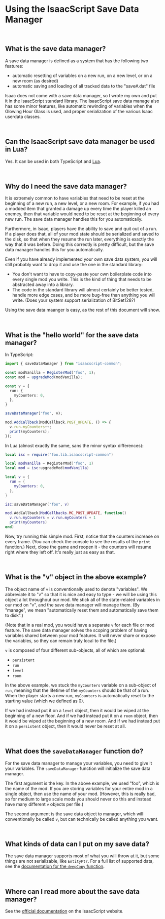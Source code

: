 # Using the IsaacScript Save Data Manager

<br>

## What is the save data manager?

A save data manager is defined as a system that has the following two features:
- automatic resetting of variables on a new run, on a new level, or on a new room (as desired)
- automatic saving and loading of all tracked data to the "save#.dat" file

Isaac does not come with a save data manager, so I wrote my own and put it in the IsaacScript standard library. The IsaacScript save data manage also has some minor features, like automatic rewinding of variables when the Glowing Hour Glass is used, and proper serialization of the various Isaac userdata classes.

<br>

## Can the IsaacScript save data manager be used in Lua?

Yes. It can be used in both TypeScript and [Lua](https://isaacscript.github.io/main/isaacscript-in-lua).

<br>

## Why do I need the save data manager?

It is extremely common to have variables that need to be reset at the beginning of a new run, a new level, or a new room. For example, if you had a modded item that granted a damage up every time the player killed an enemey, then that variable would need to be reset at the beginning of every new run. The save data manager handles this for you automatically.

Furthermore, in Isaac, players have the ability to save and quit out of a run. If a player does that, all of your mod state should be serialized and saved to the disk, so that when they resume the run later, everything is exactly the way that it was before. Doing this correctly is pretty difficult, but the save data manager handles this for you automatically.

Even if you have already implemented your own save data system, you will still probably want to drop it and use the one in the standard library:
- You don't want to have to copy-paste your own boilerplate code into every single mod you write. This is the kind of thing that needs to be abstracted away into a library.
- The code in the standard library will almost certainly be better tested, handle more edge cases, and be more bug-free than anything you will write. (Does your system support serialization of BitSet128?)

Using the save data maanger is easy, as the rest of this document will show.

<br>

## What is the "hello world" for the save data manager?

In TypeScript:

```ts
import { saveDataManager } from "isaacscript-common";

const modVanilla = RegisterMod("foo", 1);
const mod = upgradeMod(modVanilla);

const v = {
  run: {
    myCounters: 0,
  },
}

saveDataManager("foo", v);

mod.AddCallback(ModCallback.POST_UPDATE, () => {
  v.run.myCounters++;
  print(myCounters);
});
```

In Lua (almost exactly the same, sans the minor syntax differences):

```lua
local isc = require("foo.lib.isaacscript-common")

local modVanilla = RegisterMod("foo", 1)
local mod = isc:upgradeMod(modVanilla)

local v = {
  run = {
    myCounters: 0,
  },
}

isc:saveDataManager("foo", v)

mod.AddCallback(ModCallbacks.MC_POST_UPDATE, function()
  v.run.myCounters = v.run.myCounters + 1
  print(myCounters)
end)
```

Now, try running this simple mod. First, notice that the counters increase on every frame. (You can check the console to see the results of the `print` function.) Next, close the game and reopen it - the counters will resume right where they left off. It's really just as easy as that.

<br>

## What is the "v" object in the above example?

The object name of `v` is conventionally used to denote "variables". We abbreviate it to "v" so that it is nice and easy to type - we will be using this object a lot throughout our mod. We stick all of the state-related variables in our mod on "v", and the save data manager will manage them. (By "manage", we mean "automatically reset them and automatically save them to disk".)

(Note that in a real mod, you would have a separate `v` for each file or mod feature. The save data manager solves the scoping problem of having variables shared between your mod features. It will never share or expose the variables, so they can remain truly local to the file.)

`v` is composed of four different sub-objects, all of which are optional:
- `persistent`
- `run`
- `level`
- `room`

In the above example, we stuck the `myCounters` variable on a sub-object of `run`, meaning that the lifetime of the `myCounters` should be that of a run. When the player starts a new run, `myCounters` is automatically reset to the starting value (which we defined as 0).

If we had instead put it on a `level` object, then it would be wiped at the beginning of a new floor. And if we had instead put it on a `room` object, then it would be wiped at the beginning of a new room. And if we had instead put it on a `persistent` object, then it would never be reset at all.

<br>

## What does the `saveDataManager` function do?

For the save data manager to manage your variables, you need to give it your variables. The `saveDataManager` function will initialize the save data manager.

The first argument is the key. In the above example, we used "foo", which is the name of the mod. If you are storing variables for your entire mod in a single object, then use the name of your mod. (However, this is really bad, so for medium to large scale mods you should never do this and instead have many different `v` objects per file.)

The second argument is the save data object to manager, which will conventionally be called `v`, but can technically be called anything you want.

<br>

## What kinds of data can I put on my save data?

The save data manager supports most of what you will throw at it, but some things are not serializable, like `EntityPtr`. For a full list of supported data, see the [documentation for the `deepCopy` function](https://isaacscript.github.io/isaacscript-common/functions/deepCopy/#deepcopy).

<br>

## Where can I read more about the save data manager?

See the [official documentation](https://isaacscript.github.io/isaacscript-common/features/saveDataManager_exports/#savedatamanager) on the IsaacScript website.

<br>
